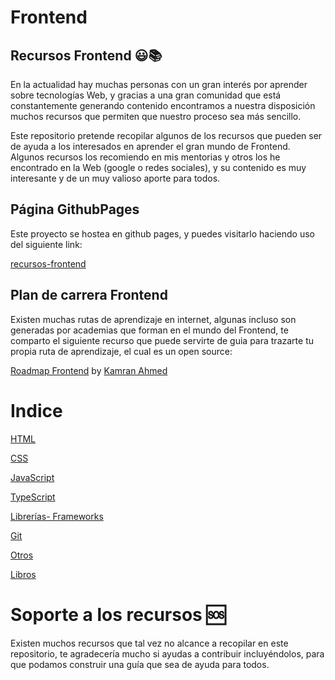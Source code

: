 # Frontend

## Recursos Frontend 😃📚

En la actualidad hay muchas personas con un gran interés por aprender sobre tecnologías Web, y gracias a una gran comunidad que está constantemente generando contenido encontramos a nuestra disposición muchos recursos que permiten que nuestro proceso sea más sencillo.

Este repositorio pretende recopilar algunos de los recursos que pueden ser de ayuda a los interesados en aprender el gran mundo de Frontend. Algunos recursos los recomiendo en mis mentorias y otros los he encontrado en la Web (google o redes sociales), y su contenido es muy interesante y de un muy valioso aporte para todos.


## Página GithubPages

Este proyecto se hostea en github pages, y puedes visitarlo haciendo uso del siguiente link:

[recursos-frontend](https://vanessamarely.github.io/recursos-frontend/)


## Plan de carrera Frontend

Existen muchas rutas de aprendizaje en internet, algunas incluso son generadas por academias que forman en el mundo del Frontend, te comparto el siguiente recurso que puede servirte de guia para trazarte tu propia ruta de aprendizaje, el cual es un open source:

[Roadmap Frontend](https://roadmap.sh/frontend) by [Kamran Ahmed](https://github.com/kamranahmedse) 


# Indice


[HTML](HTML.md)

[CSS](CSS.md)

[JavaScript](JavaScript.md)

[TypeScript](TypeScript.md)

[Librerías- Frameworks](librerias-frameworks.md)

[Git](Git.md)

[Otros](otros.md)

[Libros](Libros.md)


# Soporte a los recursos 🆘

Existen muchos recursos que tal vez no alcance a recopilar en este repositorio, te agradecería mucho si ayudas a contribuir incluyéndolos, para que podamos construir una guía que sea de ayuda para todos.

